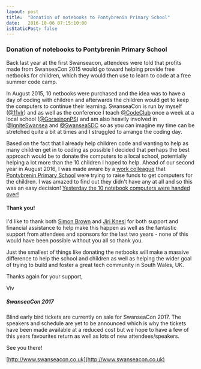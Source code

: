```yaml
---
layout: post
title:  "Donation of notebooks to Pontybrenin Primary School"
date:   2016-10-06 07:15:10:00
isStaticPost: false
---
```


### Donation of notebooks to Pontybrenin Primary School

Back last year at the first Swanseacon, attendees were told that profits made from SwanseaCon 2015 would go toward helping provide free netbooks for children, which they would then use to learn to code at a free summer code camp.

In August 2015, 10 netbooks were purchased and the idea was to have a day of coding with children and afterwards the children would get to keep the computers to continue their learning. SwanseaCon is run by myself ([@11vlr](http://www.twitter.com/11vlr)) and as well as the conference I teach [@CodeClub](http://www.twitter.com/CodeClub) once a week at a local school ([@GorseinonPS](http://www.twitter.com/GorseinonPS)) and am also heavily involved in [@IgniteSwansea](http://www.twitter.com/IgniteSwansea) and [@SwanseaSDC](http://www.twitter.com/SwanseaSDC) so as you can imagine my time can be stretched quite a bit at times and I struggled to arrange the coding day.

Based on the fact that I already help children code and wanting to help as many children get in to coding as possible I decided that perhaps the best approach would be to donate the computers to a local school, potentially helping a lot more than the 10 children I hoped to help. Ahead of our second year in August 2016, I was made aware by a [work colleague](http://twitter.com/MrMarkProbez) that [Pontybrenin Primary School](http://twitter.com/Pontybrenin) were trying to raise funds to get computers for the children. I was amazed to find out they didn't have any at all and so this was an easy decision! [Yesterday the 10 notebook computers were handed over!](https://twitter.com/11vlr/status/783660042671226882)

#### Thank you!
I'd like to thank both [Simon Brown](http://twitter.com/simonbrown) and [Jiri Knesl](http://twitter.com/jiriknesl) for both support and financial assistance to help make this happen as well as the fantastic support from attendees and sponsors for the last two years - none of this would have been possible without you all so thank you.

Just the smallest of things like donating the netbooks will make a massive difference to help the school and children as well as helping the wider goal of trying to build and foster a great tech community in South Wales, UK.

Thanks again for your support,

Viv


##### SwanseaCon 2017

Blind early bird tickets are currently on sale for SwanseaCon 2017. The speakers and schedule are yet to be announced which is why the tickets have been made available at a reduced cost but we hope to have a few of this years favourites return as well as lots of new attendees/speakers.

See you there!

[http://www.swanseacon.co.uk](http://www.swanseacon.co.uk)



